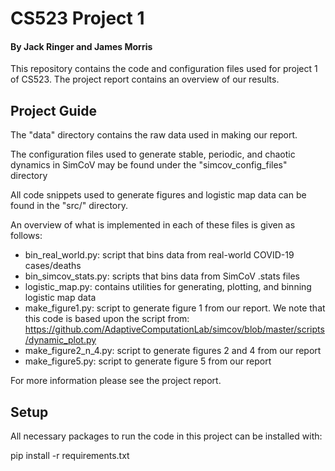 # CS523 Project 1

#### By Jack Ringer and James Morris

This repository contains the code and configuration files used for project 1 of
CS523. The project report contains an overview of our results.

## Project Guide
The "data\" directory contains the raw data used in making our report.

The configuration files used to generate stable, periodic, and chaotic dynamics
in SimCoV may be found under the "simcov_config_files\" directory

All code snippets used to generate figures and logistic map data can be found
in the "src/" directory.

An overview of what is implemented in each of these files is given as follows:

* bin_real_world.py: script that bins data from real-world COVID-19 cases/deaths
* bin_simcov_stats.py: scripts that bins data from SimCoV .stats files
* logistic_map.py: contains utilities for generating, plotting, and binning
  logistic map data
* make_figure1.py: script to generate figure 1 from our report. We note that
  this
  code is based upon the script
  from: https://github.com/AdaptiveComputationLab/simcov/blob/master/scripts/dynamic_plot.py
* make_figure2_n_4.py: script to generate figures 2 and 4 from our report
* make_figure5.py: script to generate figure 5 from our report

For more information please see the project report.

## Setup

All necessary packages to run the code in this project can be installed with:

pip install -r requirements.txt
